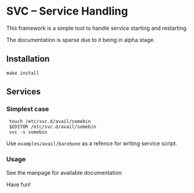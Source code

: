 # SVC – Service Handling

This framework is a simple tool to handle service starting and restarting.

The documentation is sparse due to it being in alpha stage.

## Installation

	make install

## Services
### Simplest case

	 touch /etc/svc.d/avail/somebin
	 $EDITOR /etc/svc.d/avail/somebin
	 svc -s somebin

Use `examples/avail/barebone` as a refence for writing service script.

### Usage

See the manpage for available documentation

Have fun!
